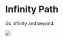# Infinity Path

Go infinity and beyond.

![](https://github.com/bbayer/InfinityPath/blob/master/capture_infinity_path.gif)
